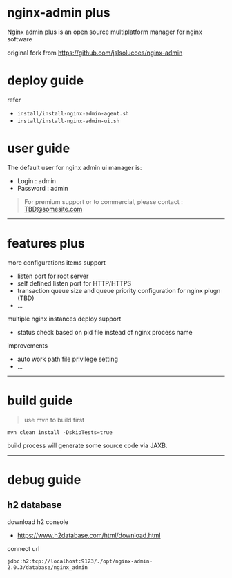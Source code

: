 # nginx-admin plus

Nginx admin plus is an open source multiplatform manager for nginx software

original fork from https://github.com/jslsolucoes/nginx-admin

# deploy guide

refer
- `install/install-nginx-admin-agent.sh`
- `install/install-nginx-admin-ui.sh`

# user guide

The default user for nginx admin ui manager is:
- Login :    admin
- Password : admin

> For premium support or to commercial, please contact : TBD@somesite.com

---

# features plus

more configurations items support
- listen port for root server
- self defined listen port for HTTP/HTTPS
- transaction queue size and queue priority configuration for nginx plugn (TBD)
- ...

multiple nginx instances deploy support
- status check based on pid file instead of nginx process name

improvements
- auto work path file privilege setting
- ...

---

# build guide

> use mvn to build first

```
mvn clean install -DskipTests=true
```

build process will generate some source code via JAXB.

---

# debug guide

## h2 database

download h2 console
- https://www.h2database.com/html/download.html

connect url
```
jdbc:h2:tcp://localhost:9123/./opt/nginx-admin-2.0.3/database/nginx_admin
```
